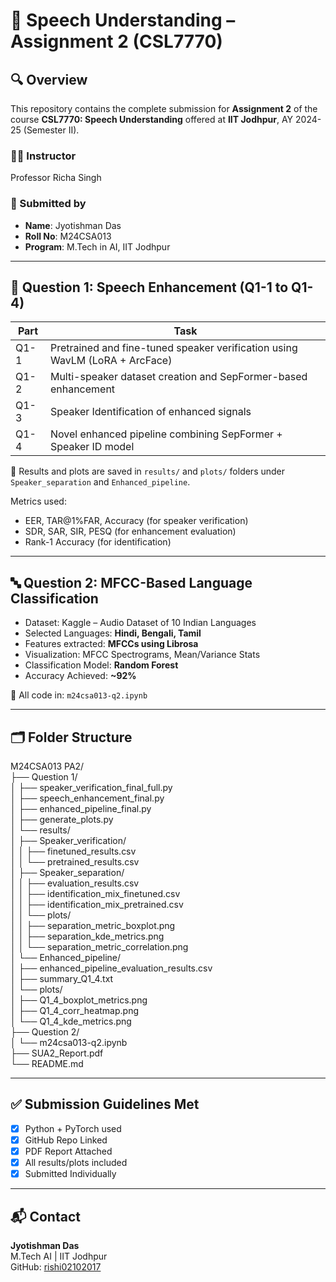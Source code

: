 
# 📄 Speech Understanding – Assignment 2 (CSL7770)

## 🔍 Overview

This repository contains the complete submission for **Assignment 2** of the course **CSL7770: Speech Understanding** offered at **IIT Jodhpur**, AY 2024-25 (Semester II).

### 👨‍🏫 Instructor
Professor Richa Singh

### 👤 Submitted by
- **Name**: Jyotishman Das  
- **Roll No**: M24CSA013  
- **Program**: M.Tech in AI, IIT Jodhpur

---

## 🧠 Question 1: Speech Enhancement (Q1-1 to Q1-4)

| Part | Task |
|------|------|
| Q1-1 | Pretrained and fine-tuned speaker verification using WavLM (LoRA + ArcFace) |
| Q1-2 | Multi-speaker dataset creation and SepFormer-based enhancement |
| Q1-3 | Speaker Identification of enhanced signals |
| Q1-4 | Novel enhanced pipeline combining SepFormer + Speaker ID model |

📁 Results and plots are saved in `results/` and `plots/` folders under `Speaker_separation` and `Enhanced_pipeline`.

Metrics used:
- EER, TAR@1%FAR, Accuracy (for speaker verification)
- SDR, SAR, SIR, PESQ (for enhancement evaluation)
- Rank-1 Accuracy (for identification)

---

## 🔤 Question 2: MFCC-Based Language Classification

- Dataset: Kaggle – Audio Dataset of 10 Indian Languages
- Selected Languages: **Hindi, Bengali, Tamil**
- Features extracted: **MFCCs using Librosa**
- Visualization: MFCC Spectrograms, Mean/Variance Stats
- Classification Model: **Random Forest**
- Accuracy Achieved: **~92%**

📁 All code in: `m24csa013-q2.ipynb`

---

## 🗂️ Folder Structure

M24CSA013 PA2/  
├── Question 1/  
│   ├── speaker_verification_final_full.py  
│   ├── speech_enhancement_final.py  
│   ├── enhanced_pipeline_final.py  
│   ├── generate_plots.py  
│   └── results/  
│       ├── Speaker_verification/  
│       │   ├── finetuned_results.csv  
│       │   └── pretrained_results.csv  
│       ├── Speaker_separation/  
│       │   ├── evaluation_results.csv  
│       │   ├── identification_mix_finetuned.csv  
│       │   ├── identification_mix_pretrained.csv  
│       │   └── plots/  
│       │       ├── separation_metric_boxplot.png  
│       │       ├── separation_kde_metrics.png  
│       │       └── separation_metric_correlation.png  
│       └── Enhanced_pipeline/  
│           ├── enhanced_pipeline_evaluation_results.csv  
│           ├── summary_Q1_4.txt  
│           └── plots/  
│               ├── Q1_4_boxplot_metrics.png  
│               ├── Q1_4_corr_heatmap.png  
│               └── Q1_4_kde_metrics.png  
├── Question 2/  
│   └── m24csa013-q2.ipynb  
├── SUA2_Report.pdf  
└── README.md  

---

## ✅ Submission Guidelines Met

- [x] Python + PyTorch used
- [x] GitHub Repo Linked
- [x] PDF Report Attached
- [x] All results/plots included
- [x] Submitted Individually

---

## 📬 Contact
**Jyotishman Das**  
M.Tech AI | IIT Jodhpur  
GitHub: [rishi02102017](https://github.com/rishi02102017)
